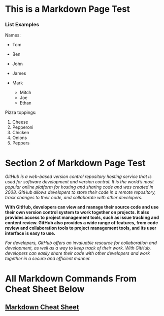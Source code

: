# This is a Markdown Page Test



### List Examples 

Names:
- Tom 
- Ben 
- John 
- James 
- Mark 
    
    - Mitch 
    - Joe 
    - Ethan 

Pizza toppings:
1. Cheese
2. Pepperoni 
3. Chicken 
4. Onions 
5. Peppers

# Section 2 of Markdown Page Test



*GitHub is a web-based version control repository hosting service that is used for software development and version control. It is the world’s most popular online platform for hosting and sharing code and was created in 2008. GitHub allows developers to store their code in a remote repository, track changes to their code, and collaborate with other developers.* 


**With GitHub, developers can view and manage their source code and use their own version control system to work together on projects. It also provides access to project management tools, such as issue tracking and content review. GitHub also provides a wide range of features, from code review and collaboration tools to project management tools, and its user interface is easy to use.**

*For developers, GitHub offers an invaluable resource for collaboration and development, as well as a way to keep track of their work. With GitHub, developers can easily share their code with other developers and work together in a secure and efficient manner.*


# All Markdown Commands From Cheat Sheet Below

## [Markdown Cheat Sheet](https://www.markdownguide.org/cheat-sheet)